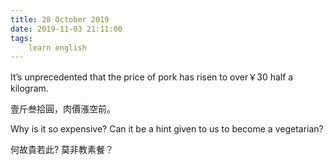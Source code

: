 ```yaml
---
title: 28 October 2019
date: 2019-11-03 21:11:00
tags:
    learn english
---
```

<p><span lang="EN-US">It&#x2019;s unprecedented that the price of pork has
risen to over</span><span .="font-family:&#x5B8B;&#x4F53;">&#xFFE5;<span lang="EN-US">30 </span></span><span lang="EN-US">half a kilogram. </span></p>

<p><span .="font-family:&#x5B8B;&#x4F53;;mso-ascii-font-family:&quot;Times New Roman&quot;;
mso-hansi-font-family:&quot;Times New Roman&quot;">&#x58F9;&#x65A4;&#x53C1;&#x62FE;&#x5713;&#xFF0C;&#x8089;&#x50F9;&#x6F32;&#x7A7A;&#x524D;&#x3002;</span></p><span .="font-family:&#x5B8B;&#x4F53;;mso-ascii-font-family:&quot;Times New Roman&quot;;
mso-hansi-font-family:&quot;Times New Roman&quot;"><p>

</p><p><span lang="EN-US">Why is it so expensive? Can it be a hint given
to us to become a vegetarian?</span></p><p>

</p><p><span .="font-family:&#x5B8B;&#x4F53;;mso-ascii-font-family:&quot;Times New Roman&quot;;
mso-hansi-font-family:&quot;Times New Roman&quot;">&#x4F55;&#x6545;&#x8CB4;&#x82E5;&#x6B64;</span><span lang="EN-US">? </span><span .="font-family:&#x5B8B;&#x4F53;;mso-ascii-font-family:&quot;Times New Roman&quot;;mso-hansi-font-family:
&quot;Times New Roman&quot;">&#x83AB;&#x975E;&#x6559;&#x7D20;&#x9910;&#xFF1F;</span></p><p>

<b></b><i></i><u></u><br></p></span>
